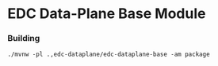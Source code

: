 # EDC Data-Plane Base Module

### Building

```shell
./mvnw -pl .,edc-dataplane/edc-dataplane-base -am package
```
